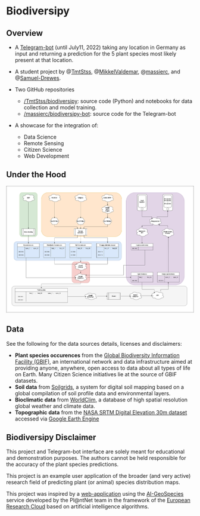# Biodiversipy

## Overview

- A [Telegram-bot]() (until July11, 2022) taking any location in Germany as input and returning a prediction for the 5 plant species most likely present at that location.
- A student project by @[TmtStss](https://github.com/TmtStss), @[MikkelValdemar](https://github.com/TmtStss/biodiversipy/commits?author=MikkelValdemar), @[massierc](https://github.com/massierc), and @[Samuel-Drewes](https://github.com/Samuel-Drewes).
- Two GitHub repositories
  - [/TmtStss/biodiversipy](https://github.com/TmtStss/biodiversipy): source code (Python) and notebooks for data collection and model training.
  - [/massierc/biodiversipy-bot](https://github.com/massierc/biodiversipy-bot): source code for the Telegram-bot

- A showcase for the integration of:
  - Data Science
  - Remote Sensing
  - Citizen Science
  - Web Development

## Under the Hood

<img src="biodiversipy/data/img/biodiversipy.jpg"/>

## Data

See the following for the data sources details, licenses and disclaimers:

- **Plant species occurences** from the [Global Biodiversity Information Facility (GBIF)](https://www.gbif.org/), an international network and data infrastructure aimed at providing anyone, anywhere, open access to data about all types of life on Earth. Many Citizen Science initiatives lie at the source of GBIF datasets.
- **Soil data** from [Soilgrids](https://soilgrids.org/), a system for digital soil mapping based on a global compilation of soil profile data and environmental layers.
- **Bioclimatic data** from [WorldClim](https://worldclim.org/), a database of high spatial resolution global weather and climate data.
- **Topographic data** from the [NASA SRTM Digital Elevation 30m dataset](https://lpdaac.usgs.gov/products/srtmgl1v003/) accessed via [Google Earth Engine](https://developers.google.com/earth-engine/datasets/catalog/USGS_SRTMGL1_003)

## Biodiversipy Disclaimer

This project and Telegram-bot interface are solely meant for educational and demonstration purposes. The authors cannot be held responsible for the accuracy of the plant species predictions.

This project is an example user application of the broader (and very active) research field of predicting plant (or animal) species distribution maps.

This project was inspired by a [web-application](https://identify.plantnet.org/prediction) using the [AI-GeoSpecies](https://cos4cloud-eosc.eu/services/ai-geospecies/) service developed by the Pl@ntNet team in the framework of the [European Research Cloud](https://cos4cloud-eosc.eu/) based on artificial intelligence algorithms.
